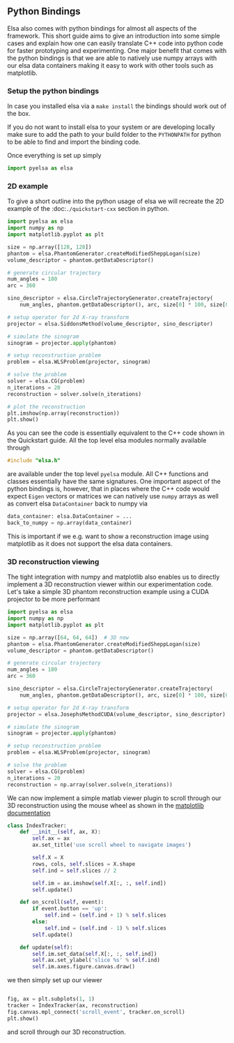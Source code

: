 Python Bindings
-----------------------------

Elsa also comes with python bindings for almost all aspects of the framework. 
This short guide aims to give an introduction into some simple cases and explain how one can
easily translate C++ code into python code for faster prototyping and experimenting.
One major benefit that comes with the python bindings is that we are able to natively
use numpy arrays with our elsa data containers making it easy to work with other tools such as
matplotlib.

### Setup the python bindings
In case you installed elsa via a `make install` the bindings should work out of the box.

If you do not want to install elsa to your system or are developing locally make sure to
add the path to your build folder to the `PYTHONPATH` for python to be able to find and import
the binding code.

Once everything is set up simply 
```python
import pyelsa as elsa
```

### 2D example
To give a short outline into the python usage of elsa we will recreate the 2D example of the
:doc:`./quickstart-cxx` section in python.

```python
import pyelsa as elsa
import numpy as np
import matplotlib.pyplot as plt

size = np.array([128, 128])
phantom = elsa.PhantomGenerator.createModifiedSheppLogan(size)
volume_descriptor = phantom.getDataDescriptor()

# generate circular trajectory
num_angles = 180
arc = 360

sino_descriptor = elsa.CircleTrajectoryGenerator.createTrajectory(
    num_angles, phantom.getDataDescriptor(), arc, size[0] * 100, size[0])

# setup operator for 2d X-ray transform
projector = elsa.SiddonsMethod(volume_descriptor, sino_descriptor)

# simulate the sinogram
sinogram = projector.apply(phantom)

# setup reconstruction problem
problem = elsa.WLSProblem(projector, sinogram)

# solve the problem
solver = elsa.CG(problem)
n_iterations = 20
reconstruction = solver.solve(n_iterations)

# plot the reconstruction
plt.imshow(np.array(reconstruction))
plt.show()
```

As you can see the code is essentially equivalent to the C++ code shown in the Quickstart guide.
All the top level elsa modules normally available through 
```cpp
#include "elsa.h"
```
are available under the top level `pyelsa` module. 
All C++ functions and classes essentially have the same signatures.
One important aspect of the python bindings is, however, that in places where the C++ code would expect
`Eigen` vectors or matrices we can natively use `numpy` arrays as well as convert elsa `DataContainer` back to numpy
via

```python
data_container: elsa.DataContainer = ...
back_to_numpy = np.array(data_container)
```

This is important if we e.g. want to show a reconstruction image using matplotlib as it does not support the elsa
data containers.

### 3D reconstruction viewing
The tight integration with numpy and matplotlib also enables us to directly implement a 3D reconstruction viewer
within our experimentation code.
Let's take a simple 3D phantom reconstruction example using a CUDA projector to be more performant

```python
import pyelsa as elsa
import numpy as np
import matplotlib.pyplot as plt

size = np.array([64, 64, 64])  # 3D now
phantom = elsa.PhantomGenerator.createModifiedSheppLogan(size)
volume_descriptor = phantom.getDataDescriptor()

# generate circular trajectory
num_angles = 180
arc = 360

sino_descriptor = elsa.CircleTrajectoryGenerator.createTrajectory(
    num_angles, phantom.getDataDescriptor(), arc, size[0] * 100, size[0])

# setup operator for 2d X-ray transform
projector = elsa.JosephsMethodCUDA(volume_descriptor, sino_descriptor)

# simulate the sinogram
sinogram = projector.apply(phantom)

# setup reconstruction problem
problem = elsa.WLSProblem(projector, sinogram)

# solve the problem
solver = elsa.CG(problem)
n_iterations = 20
reconstruction = np.array(solver.solve(n_iterations))
```

We can now implement a simple matlab viewer plugin to scroll through our 3D reconstruction using the mouse wheel as shown in
the [matplotlib documentation](https://matplotlib.org/stable/gallery/event_handling/image_slices_viewer.html)
```python
class IndexTracker:
    def __init__(self, ax, X):
        self.ax = ax
        ax.set_title('use scroll wheel to navigate images')

        self.X = X
        rows, cols, self.slices = X.shape
        self.ind = self.slices // 2

        self.im = ax.imshow(self.X[:, :, self.ind])
        self.update()

    def on_scroll(self, event):
        if event.button == 'up':
            self.ind = (self.ind + 1) % self.slices
        else:
            self.ind = (self.ind - 1) % self.slices
        self.update()

    def update(self):
        self.im.set_data(self.X[:, :, self.ind])
        self.ax.set_ylabel('slice %s' % self.ind)
        self.im.axes.figure.canvas.draw()
```
we then simply set up our viewer
```python

fig, ax = plt.subplots(1, 1)
tracker = IndexTracker(ax, reconstruction)
fig.canvas.mpl_connect('scroll_event', tracker.on_scroll)
plt.show()
```
and scroll through our 3D reconstruction.

